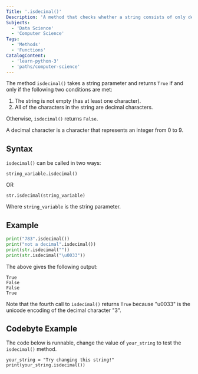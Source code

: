```yaml
---
Title: '.isdecimal()'
Description: 'A method that checks whether a string consists of only decimal characters.'
Subjects:
  - 'Data Science'
  - 'Computer Science'
Tags:
  - 'Methods'
  - 'Functions'
CatalogContent:
  - 'learn-python-3'
  - 'paths/computer-science'
---
```


The method `isdecimal()` takes a string parameter and returns `True` if and only if the following two conditions are met:

1. The string is not empty (has at least one character).
2. All of the characters in the string are decimal characters.

Otherwise, `isdecimal()` returns `False`.

A decimal character is a character that represents an integer from 0 to 9.

## Syntax

`isdecimal()` can be called in two ways:

```pseudo
string_variable.isdecimal()
```

OR

```pseudo
str.isdecimal(string_variable)
```

Where `string_variable` is the string parameter.

## Example

```python
print("783".isdecimal())
print("not a decimal".isdecimal())
print(str.isdecimal(""))
print(str.isdecimal("\u0033"))
```

The above gives the following output:

```shell
True
False
False
True
```

Note that the fourth call to `isdecimal()` returns `True` because "u0033" is the unicode encoding of the decimal character "3".

## Codebyte Example

The code below is runnable, change the value of `your_string` to test the `isdecimal()` method.

```codebyte\python
your_string = "Try changing this string!"
print(your_string.isdecimal())
```